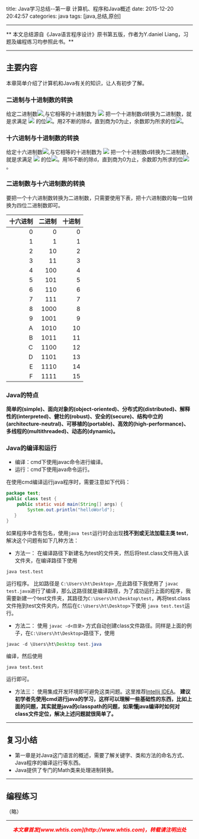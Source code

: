 title: Java学习总结--第一章 计算机、程序和Java概述
date: 2015-12-20 20:42:57
categories: java
tags: [java,总结,原创]

---

** 本文总结源自《Java语言程序设计》原书第五版，作者为Y.daniel Liang，习题及编程练习均参照此书。**

---

## 主要内容
本章简单介绍了计算机和Java有关的知识，让人有初步了解。

### 二进制与十进制数的转换
给定二进制数<img src="http://latex.codecogs.com/gif.latex?b_{n}b_{n-1}b_{n-2}...b_{2}b_{1}b_{0}" />,与它相等的十进制数为
<img src="http://latex.codecogs.com/gif.latex?b_{n}*2^{n}&plus;b_{n-1}*2^{n-1}&plus;b_{n-2}*2^{n-2}&plus;...&plus;b_{2}*2^{2}&plus;b_{1}*2^{1}&plus;b_{0}*2^{0}" />
把一个十进制数d转换为二进制数，就是求满足
<img src="http://latex.codecogs.com/gif.latex?d=b_{n}*2^{n}&plus;b_{n-1}*2^{n-1}&plus;b_{n-2}*2^{n-2}&plus;...&plus;b_{2}*2^{2}&plus;b_{1}*2^{1}&plus;b_{0}*2^{0}" />
的位<img src="http://latex.codecogs.com/gif.latex?b_{n},b_{n-1},b_{n-2},...,b_{2},b_{1},b_{0}" />。用2不断的除d，直到商为0为止，余数即为所求的位<img src="http://latex.codecogs.com/gif.latex?b_{0},b_{1},b_{2},...,b_{n-2},b_{n-1},b_{n}" />。

### 十六进制与十进制数的转换
给定十六进制数<img src="http://latex.codecogs.com/gif.latex?h_{n}h_{n-1}h_{n-2}...h_{2}h_{1}h_{0}" />,与它相等的十进制数为
<img src="http://latex.codecogs.com/gif.latex?h_{n}*16^{n}&plus;h_{n-1}*16^{n-1}&plus;h_{n-2}*16^{n-2}&plus;...&plus;h_{2}*16^{2}&plus;h_{1}*16^{1}&plus;h_{0}*16^{0}" />
把一个十进制数d转换为二进制数，就是求满足
<img src="http://latex.codecogs.com/gif.latex?d=h_{n}*16^{n}&plus;h_{n-1}*16^{n-1}&plus;h_{n-2}*16^{n-2}&plus;...&plus;h_{2}*16^{2}&plus;h_{1}*16^{1}&plus;h_{0}*16^{0}" />
的位<img src="http://latex.codecogs.com/gif.latex?h_{n},h_{n-1},h_{n-2},...,h_{2},h_{1},h_{0}" />。用16不断的除d，直到商为0为止，余数即为所求的位<img src="http://latex.codecogs.com/gif.latex?h_{0},h_{1},h_{2},...,h_{n-2},h_{n-1},h_{n}" />。

### 二进制数与十六进制数的转换
要把一个十六进制数转换为二进制数，只需要使用下表，把十六进制数的每一位转换为四位二进制数即可。

|    十六进制    |     二进制     |     十进制     |
| ------------: |--------------:| -------------:|
|    0          |    0          |    0          |
|    1          |    1          |    1          |
|    2          |    10         |    2          |
|    3          |    11         |    3          |
|    4          |    100        |    4          |
|    5          |    101        |    5          |
|    6          |    110        |    6          |
|    7          |    111        |    7          |
|    8          |    1000       |    8          |
|    9          |    1001       |    9          |
|    A          |    1010       |   10          |
|    B          |    1011       |   11          |
|    C          |    1100       |   12          |
|    D          |    1101       |   13          |
|    E          |    1110       |   14          |
|    F          |    1111       |   15          |

### Java的特点
**简单的(simple)、面向对象的(object-oriented)、分布式的(distributed)、解释性的(interpreted)、健壮的(robust)、安全的(secure)、结构中立的(architecture-neutral)、可移植的(portable)、高效的(high-performance)、多线程的(multithreaded)、动态的(dynamic)。**

### Java的编译和运行
- 编译：cmd下使用javac命令进行编译。
- 运行：cmd下使用java命令运行。
 
在使用cmd编译运行java程序时，需要注意如下代码：
```java
package test;
public class test {
	public static void main(String[] args) {
    	System.out.println("helloWorld");
   }
}
```
如果程序中含有包名，使用`java test`运行时会出现**找不到或无法加载主类 test**，解决这个问题有如下几种方法：
+ 方法一： 在编译路径下新建名为test的文件夹，然后将test.class文件拖入该文件夹，在编译路径下使用
```
java test.test
```
运行程序。
比如路径是 `C:\Users\ht\Desktop>` ,在此路径下我使用了 `javac test.java`进行了编译，那么这路径就是编译路径，为了成功运行上面的程序，我需要新建一个test文件夹，其路径为`C:\Users\ht\Desktop\test`，再将test.class文件拖到test文件夹内，然后在`C:\Users\ht\Desktop>`下使用 `java test.test`运行。
+ 方法二： 使用 `javac -d<目录>` 方式自动创建class文件路径。同样是上面的例子，在`C:\Users\ht\Desktop>`路径下，使用
```java
javac -d \Users\ht\Desktop test.java
```
编译，然后使用
```
java test.test
```
运行即可。
+ 方法三： 使用集成开发环境即可避免这类问题。这里推荐[Intellij IDEA](http://www.jetbrains.com/idea/)。
**建议初学者先使用cmd进行java的学习，这样可以理解一些基础性的东西，比如上面的问题，其实就是java的classpath的问题，如果懂java编译时如何对class文件定位，解决上述问题就很简单了。**

---

## 复习小结
- 第一章是对Java这门语言的概述，需要了解关键字、类和方法的命名方式、Java程序的编译运行等东西。
- Java提供了专门的Math类来处理进制转换。

---

## 编程练习
（略）


---
<div align="center" style="color:red;width=80px;height:90px;" onmouseout="this.style.border='1px solid blue'" onmouseover="this.style.border='none'">
<p style="font-weight:bold;font-style:italic;">本文章首发[www.whtis.com](http://www.whtis.com)，转载请注明出处</p>
</div>